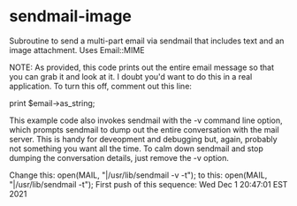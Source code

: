 # sendmail-image
Subroutine to send a multi-part email via sendmail that includes text
and an image attachment. Uses Email::MIME

NOTE: As provided, this code prints out the entire email message so
that you can grab it and look at it. I doubt you'd want to do this
in a real application. To turn this off, comment out this line:

print $email->as_string;

This example code also invokes sendmail with the -v command line 
option, which prompts sendmail to dump out the entire conversation
with the mail server. This is handy for deveopment and debugging 
but, again, probably not something you want all the time. To calm
down sendmail and stop dumping the conversation details, just remove
the -v option.

Change this: open(MAIL, "|/usr/lib/sendmail -v -t");
to this: open(MAIL, "|/usr/lib/sendmail -t");
First push of this sequence: Wed Dec  1 20:47:01 EST 2021
